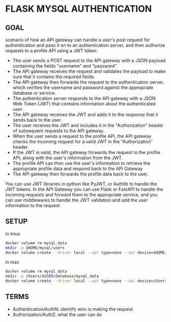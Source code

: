 # FLASK MYSQL AUTHENTICATION 

## GOAL 
scenario of how an API gateway can handle a user's post request for authentication and pass it on to an authentication server, and then authorize requests to a profile API using a JWT token:

- The user sends a POST request to the API gateway with a JSON payload containing the fields "username" and "password".
- The API gateway receives the request and validates the payload to make sure that it contains the required fields.
- The API gateway then forwards the request to the authentication server, which verifies the username and password against the appropriate database or service.
- The authentication server responds to the API gateway with a JSON Web Token (JWT) that contains information about the authenticated user.
- The API gateway receives the JWT and adds it to the response that it sends back to the user.
- The user receives the JWT and includes it in the "Authorization" header of subsequent requests to the API gateway.
- When the user sends a request to the profile API, the API gateway checks the incoming request for a valid JWT in the "Authorization" header.
- If the JWT is valid, the API gateway forwards the request to the profile API, along with the user's information from the JWT.
- The profile API can then use the user's information to retrieve the appropriate profile data and respond back to the API Gateway
- The API gateway then forwards the profile data back to the user.

You can use JWT libraries in python like PyJWT, or Authlib to handle the JWT tokens.
In the API Gateway you can use Flask or FastAPI to handle the incoming requests and forward them to the appropriate service, and you can use middlewares to handle the JWT validation and add the user information to the request

## SETUP
in linux
```bash
docker volume rm mysql_data 
mkdir -p $HOME/mysql/users
docker volume create --driver local --opt type=none --opt device=$HOME/mysql/users --opt o=bind mysql_data
```


in mac
```bash
docker volume rm mysql_data 
mkdir -p /Users/$USER/database/mysql_data
docker volume create --driver local --opt type=none --opt device=/Users/$USER/database/mysql_data --opt o=bind mysql_data
```

## TERMS

- Authentication/AuthN: identify who is making the request
- Authorization/AuthZ: what the user can do
